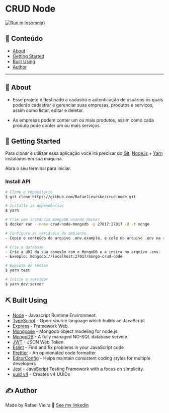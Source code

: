 # CRUD Node

[![Run in Insomnia}](https://insomnia.rest/images/run.svg)](https://insomnia.rest/run/?label=crud_node&uri=https%3A%2F%2Fraw.githubusercontent.com%2FRafaelLeveske%2Fcrud-node%2Fmaster%2FInsomnia_crud_node)


## 📝 Conteúdo

- [About](#about)
- [Getting Started](#getting_started)
- [Built Using](#built_using)
- [Author](#authors)

---

## 🏁 About <a name = "about"></a>

- Esse projeto é destinado a cadastro e autenticação de usuários os quais poderão cadastrar e gerenciar suas empresas, produtos e serviços, assim como listar, editar e deletar.

- As empresas podem conter um ou mais produtos, assim como cada produto pode conter um ou mais serviços.

## 🏁 Getting Started <a name = "getting_started"></a>
Para clonar e utilizar essa aplicação você irá precisar do [Git](https://git-scm.com), [Node.js](https://nodejs.org/en/) + [Yarn](https://yarnpkg.com/) instalados em sua máquina.

Abra o seu terminal para iniciar.

### Install API

```bash
# Clone o repositório
$ git clone https://github.com/RafaelLeveske/crud-node.git

# Installe as dependências
$ yarn

# Crie uma instância mongoDB usando docker
$ docker run --name crud-node-mongodb -p 27017:27017 -d -t mongo

# Configure as variáveis de ambiente
- Copie o conteúdo do arquivo .env.example, e cole no arquivo .env na raiz do seu projeto.

# Crie a database
- Crie a URI da sua conexão com o MongoDB e a insira no arquivo .env.
- Exemplo: mongodb://localhost:27017/mongo-crud-node

# Execute os testes
$ yarn test

# Inicie o servidor
$ yarn dev:server
```

## ⛏️ Built Using <a name = "built_using"></a>

- [Node](https://nodejs.org/en/) - Javascript Runtime Environment.
- [TypeScript](https://www.typescriptlang.org/) - Open-source language which builds on JavaScript
- [Express](https://expressjs.com/pt-br/) - Framework Web.
- [Mongoose](https://mongoosejs.com/) - Mongodb object modeling for node.js.
- [MongoDB](https://www.mongodb.com/2) - A fully managed NO-SQL database service.
- [JWT](https://jwt.io/) - JSON Web Token.
- [Eslint](https://eslint.org/) - Find and fix problems in your JavaScript code
- [Prettier](https://prettier.io/) - An opinionated code formatter
- [EditorConfig](https://editorconfig.org/) - Helps maintain consistent coding styles for multiple developers
- [Jest](https://jestjs.io/) - JavaScript Testing Framework with a focus on simplicity.
- [uuid v4](https://github.com/thenativeweb/uuidv4/) - Creates v4 UUIDs


## ✍️ Author <a name = "authors"></a>

Made by Rafael Vieira 👋 [See my linkedin](https://www.linkedin.com/in/rafael-vieira-506331182/)
